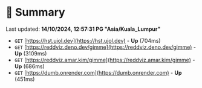 # 📖 Summary
Last updated: **14/10/2024, 12:57:31 PG "Asia/Kuala_Lumpur"**

- `GET` [https://hst.ujol.dev](https://hst.ujol.dev) - **Up** (704ms)
- `GET` [https://reddviz.deno.dev/gimme](https://reddviz.deno.dev/gimme) - **Up** (3109ms)
- `GET` [https://reddviz.amar.kim/gimme](https://reddviz.amar.kim/gimme) - **Up** (686ms)
- `GET` [https://dumb.onrender.com](https://dumb.onrender.com) - **Up** (451ms)
